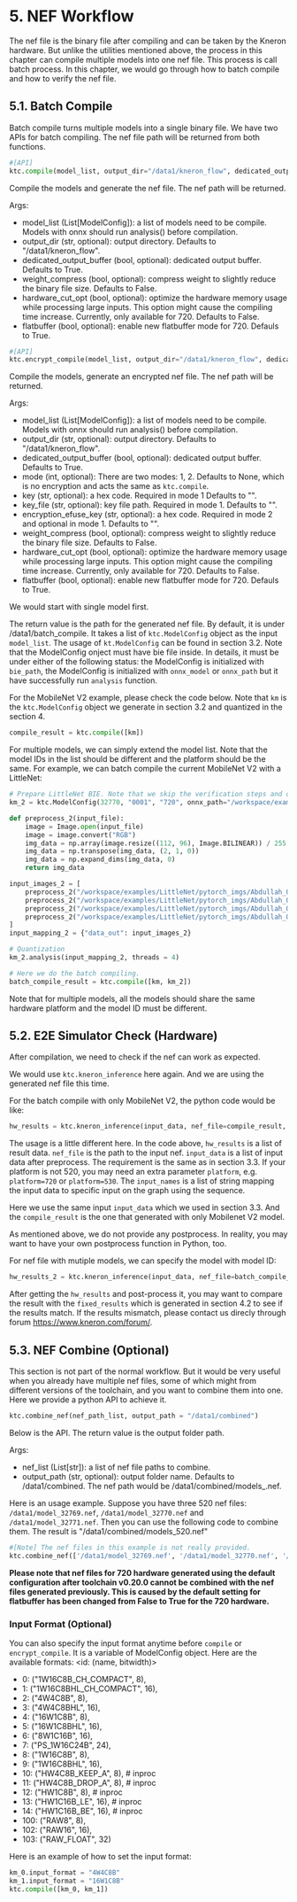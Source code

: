 # 5. NEF Workflow

The nef file is the binary file after compiling and can be taken by the Kneron hardware. But unlike the utilities mentioned above, the process in this chapter can compile multiple models into one nef file. This process is call batch process. In this chapter, we would go through how to batch compile and how to verify the nef file.

## 5.1. Batch Compile

Batch compile turns multiple models into a single binary file. We have two APIs for batch compiling. The nef file path will be returned from both functions.

```python
#[API]
ktc.compile(model_list, output_dir="/data1/kneron_flow", dedicated_output_buffer=True, weight_compress=False)
```

Compile the models and generate the nef file. The nef path will be returned.

Args:

* model_list (List[ModelConfig]): a list of models need to be compile. Models with onnx should run analysis() before compilation.
* output_dir (str, optional): output directory. Defaults to "/data1/kneron_flow".
* dedicated_output_buffer (bool, optional): dedicated output buffer. Defaults to True.
* weight_compress (bool, optional): compress weight to slightly reduce the binary file size. Defaults to False.
* hardware_cut_opt (bool, optional): optimize the hardware memory usage while processing large inputs. This option might cause the compiling time increase. Currently, only available for 720. Defaults to False.
* flatbuffer (bool, optional): enable new flatbuffer mode for 720. Defauls to True.

```python
#[API]
ktc.encrypt_compile(model_list, output_dir="/data1/kneron_flow", dedicated_output_buffer=True, mode=None, key="", key_file="", encryption_efuse_key="", weight_compress=False)
```

Compile the models, generate an encrypted nef file. The nef path will be returned.

Args:

* model_list (List[ModelConfig]): a list of models need to be compile. Models with onnx should run analysis() before compilation.
* output_dir (str, optional): output directory. Defaults to "/data1/kneron_flow".
* dedicated_output_buffer (bool, optional): dedicated output buffer. Defaults to True.
* mode (int, optional): There are two modes: 1, 2. Defaults to None, which is no encryption and acts the same as `ktc.compile`.
* key (str, optional): a hex code. Required in mode 1 Defaults to "".
* key_file (str, optional): key file path. Required in mode 1. Defaults to "".
* encryption_efuse_key (str, optional): a hex code. Required in mode 2 and optional in mode 1. Defaults to "".
* weight_compress (bool, optional): compress weight to slightly reduce the binary file size. Defaults to False.
* hardware_cut_opt (bool, optional): optimize the hardware memory usage while processing large inputs. This option might cause the compiling time increase. Currently, only available for 720. Defaults to False.
* flatbuffer (bool, optional): enable new flatbuffer mode for 720. Defauls to True.

We would start with single model first.

The return value is the path for the generated nef file. By default, it is under /data1/batch_compile. It takes a list of `ktc.ModelConfig` object as the input `model_list`. The usage of `kt.ModelConfig` can be found in section 3.2. Note that the ModelConfig onject must have bie file inside. In details, it must be under either of the following status: the ModelConfig is initialized with `bie_path`, the ModelConfig is initialized with `onnx_model` or `onnx_path` but it have successfully run `analysis` function.

For the MobileNet V2 example, please check the code below. Note that `km` is the `ktc.ModelConfig` object we generate in section 3.2 and quantized in the section 4.

```python
compile_result = ktc.compile([km])
```

For multiple models, we can simply extend the model list. Note that the model IDs in the list should be different and the platform should be the same. For example, we can batch compile the current MobileNet V2 with a LittleNet:

```python
# Prepare LittleNet BIE. Note that we skip the verification steps and only used 1 quantization image since we only want to use the bie as another example input and do not cares about its precision.
km_2 = ktc.ModelConfig(32770, "0001", "720", onnx_path="/workspace/examples/LittleNet/LittleNet.onnx")

def preprocess_2(input_file):
    image = Image.open(input_file)
    image = image.convert("RGB")
    img_data = np.array(image.resize((112, 96), Image.BILINEAR)) / 255
    img_data = np.transpose(img_data, (2, 1, 0))
    img_data = np.expand_dims(img_data, 0)
    return img_data

input_images_2 = [
    preprocess_2("/workspace/examples/LittleNet/pytorch_imgs/Abdullah_0001.png"),
    preprocess_2("/workspace/examples/LittleNet/pytorch_imgs/Abdullah_0002.png"),
    preprocess_2("/workspace/examples/LittleNet/pytorch_imgs/Abdullah_0003.png"),
    preprocess_2("/workspace/examples/LittleNet/pytorch_imgs/Abdullah_0004.png"),
]
input_mapping_2 = {"data_out": input_images_2}

# Quantization
km_2.analysis(input_mapping_2, threads = 4)

# Here we do the batch compiling.
batch_compile_result = ktc.compile([km, km_2])
```

Note that for multiple models, all the models should share the same hardware platform and the model ID must be different.

## 5.2. E2E Simulator Check (Hardware)

After compilation, we need to check if the nef can work as expected.

We would use `ktc.kneron_inference` here again. And we are using the generated nef file this time.

For the batch compile with only MobileNet V2, the python code would be like:

```python
hw_results = ktc.kneron_inference(input_data, nef_file=compile_result, input_names=["images"], platform=720)
```

The usage is a little different here. In the code above, `hw_results` is a list of result data. `nef_file` is the path to the input nef. `input_data` is a list of input data after preprocess. The requirement is the same as in section 3.3. If your platform is not 520, you may need an extra parameter `platform`, e.g. `platform=720` or `platform=530`.
The `input_names` is a list of string mapping the input data to specific input on the graph using the sequence.

Here we use the same input `input_data` which we used in section 3.3. And the `compile_result` is the one that generated with only Mobilenet V2 model.

As mentioned above, we do not provide any postprocess. In reality, you may want to have your own postprocess function in Python, too.

For nef file with mutiple models, we can specify the model with model ID:

```python
hw_results_2 = ktc.kneron_inference(input_data, nef_file=batch_compile_result, input_names=["images"], model_id=32769, platform=720)
```

After getting the `hw_results` and post-process it, you may want to compare the result with the `fixed_results` which is generated in section 4.2 to see if the results match. If the results mismatch, please contact us direcly through forum <https://www.kneron.com/forum/>.

## 5.3. NEF Combine (Optional)

This section is not part of the normal workflow. But it would be very useful when you already have multiple nef files, some of which might from different versions of the toolchain, and you want to combine them into one. Here we provide a python API to achieve it.

```python
ktc.combine_nef(nef_path_list, output_path = "/data1/combined")
```

Below is the API. The return value is the output folder path.

Args:

* nef_list (List[str]): a list of nef file paths to combine.
* output_path (str, optional): output folder name. Defaults to /data1/combined. The nef path would be /data1/combined/models_<target>.nef.

Here is an usage example. Suppose you have three 520 nef files: `/data1/model_32769.nef`, `/data1/model_32770.nef` and `/data1/model_32771.nef`. Then you can use the following code to combine them. The result is "/data1/combined/models_520.nef"

```python
#[Note] The nef files in this example is not really provided.
ktc.combine_nef(['/data1/model_32769.nef', '/data1/model_32770.nef', '/data1/model_32771.nef'], output_path = "/data1/combined")
```

**Please note that nef files for 720 hardware generated using the default configuration after toolchain v0.20.0 cannot be combined with the nef files generated previously. This is caused by the default setting for flatbuffer has been changed from False to True for the 720 hardware.**

### Input Format (Optional)

You can also specify the input format anytime before `compile` or `encrypt_compile`. It is a variable of ModelConfig object. Here are the available formats: <id: (name, bitwidth)>

* 0: ("1W16C8B_CH_COMPACT", 8),
* 1: ("1W16C8BHL_CH_COMPACT", 16),
* 2: ("4W4C8B", 8),
* 3: ("4W4C8BHL", 16),
* 4: ("16W1C8B", 8),
* 5: ("16W1C8BHL", 16),
* 6: ("8W1C16B", 16),
* 7: ("PS_1W16C24B", 24),
* 8: ("1W16C8B", 8),
* 9: ("1W16C8BHL", 16),
* 10: ("HW4C8B_KEEP_A", 8),  # inproc
* 11: ("HW4C8B_DROP_A", 8),  # inproc
* 12: ("HW1C8B", 8),         # inproc
* 13: ("HW1C16B_LE", 16),    # inproc
* 14: ("HW1C16B_BE", 16),    # inproc
* 100: ("RAW8", 8),
* 102: ("RAW16", 16),
* 103: ("RAW_FLOAT", 32)

Here is an example of how to set the input format:

```python
km_0.input_format = "4W4C8B"
km_1.input_format = "16W1C8B"
ktc.compile([km_0, km_1])
```

